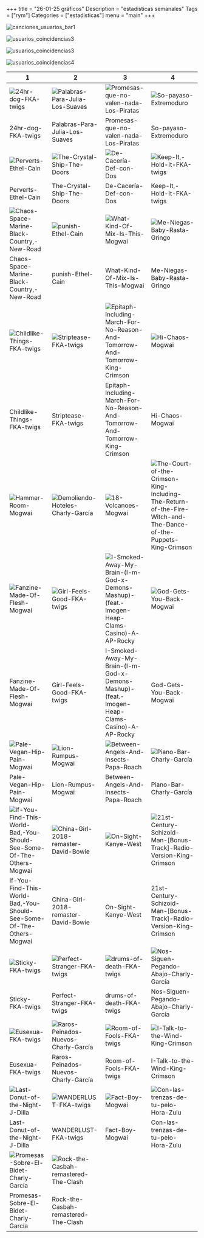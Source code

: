 +++
title = "26-01-25 gráficos"
Description = "estadisticas semanales"
Tags = ["rym"]
Categories = ["estadisticas"]
menu = "main"
+++
<!--more-->



![canciones_usuarios_bar1](/graficos/26-01-25/canciones_usuarios_bar.png)


![usuarios_coincidencias3](graficos/26-01-25/usuarios_coincidencias_apiladas.png)


![usuarios_coincidencias3](/graficos/26-01-25/usuarios_coincidencias_apiladas.png)



![usuarios_coincidencias4](../graficos/26-01-25/usuarios_coincidencias_apiladas.png)



| 1 | 2 | 3 | 4 |
|---|---|---|---|
| ![24hr-dog-FKA-twigs](/graficos/26-01-25/24hr-dog-FKA-twigs.png) | ![Palabras-Para-Julia-Los-Suaves](/graficos/26-01-25/Palabras-Para-Julia-Los-Suaves.png) | ![Promesas-que-no-valen-nada-Los-Piratas](/graficos/26-01-25/Promesas-que-no-valen-nada-Los-Piratas.png) | ![So-payaso-Extremoduro](/graficos/26-01-25/So-payaso-Extremoduro.png) |
| 24hr-dog-FKA-twigs | Palabras-Para-Julia-Los-Suaves | Promesas-que-no-valen-nada-Los-Piratas | So-payaso-Extremoduro |
| ![Perverts-Ethel-Cain](/graficos/26-01-25/Perverts-Ethel-Cain.png) | ![The-Crystal-Ship-The-Doors](/graficos/26-01-25/The-Crystal-Ship-The-Doors.png) | ![De-Cacería-Def-con-Dos](/graficos/26-01-25/De-Cacería-Def-con-Dos.png) | ![Keep-It,-Hold-It-FKA-twigs](/graficos/26-01-25/Keep-It,-Hold-It-FKA-twigs.png) |
| Perverts-Ethel-Cain | The-Crystal-Ship-The-Doors | De-Cacería-Def-con-Dos | Keep-It,-Hold-It-FKA-twigs |
| ![Chaos-Space-Marine-Black-Country,-New-Road](/graficos/26-01-25/Chaos-Space-Marine-Black-Country,-New-Road.png) | ![punish-Ethel-Cain](/graficos/26-01-25/punish-Ethel-Cain.png) | ![What-Kind-Of-Mix-Is-This-Mogwai](/graficos/26-01-25/What-Kind-Of-Mix-Is-This-Mogwai.png) | ![Me-Niegas-Baby-Rasta-Gringo](/graficos/26-01-25/Me-Niegas-Baby-Rasta-Gringo.png) |
| Chaos-Space-Marine-Black-Country,-New-Road | punish-Ethel-Cain | What-Kind-Of-Mix-Is-This-Mogwai | Me-Niegas-Baby-Rasta-Gringo |
| ![Childlike-Things-FKA-twigs](/graficos/26-01-25/Childlike-Things-FKA-twigs.png) | ![Striptease-FKA-twigs](/graficos/26-01-25/Striptease-FKA-twigs.png) | ![Epitaph-Including-March-For-No-Reason-And-Tomorrow-And-Tomorrow-King-Crimson](/graficos/26-01-25/Epitaph-Including-March-For-No-Reason-And-Tomorrow-And-Tomorrow-King-Crimson.png) | ![Hi-Chaos-Mogwai](/graficos/26-01-25/Hi-Chaos-Mogwai.png) |
| Childlike-Things-FKA-twigs | Striptease-FKA-twigs | Epitaph-Including-March-For-No-Reason-And-Tomorrow-And-Tomorrow-King-Crimson | Hi-Chaos-Mogwai |
| ![Hammer-Room-Mogwai](/graficos/26-01-25/Hammer-Room-Mogwai.png) | ![Demoliendo-Hoteles-Charly-García](/graficos/26-01-25/Demoliendo-Hoteles-Charly-García.png) | ![18-Volcanoes-Mogwai](/graficos/26-01-25/18-Volcanoes-Mogwai.png) | ![The-Court-of-the-Crimson-King-Including-The-Return-of-the-Fire-Witch-and-The-Dance-of-the-Puppets-King-Crimson](/graficos/26-01-25/The-Court-of-the-Crimson-King-Including-The-Return-of-the-Fire-Witch-and-The-Dance-of-the-Puppets-King-Crimson.png) |
| ![Fanzine-Made-Of-Flesh-Mogwai](/graficos/26-01-25/Fanzine-Made-Of-Flesh-Mogwai.png) | ![Girl-Feels-Good-FKA-twigs](/graficos/26-01-25/Girl-Feels-Good-FKA-twigs.png) | ![I-Smoked-Away-My-Brain-(I-m-God-x-Demons-Mashup)-(feat.-Imogen-Heap-Clams-Casino)-A-AP-Rocky](/graficos/26-01-25/I-Smoked-Away-My-Brain-(I-m-God-x-Demons-Mashup)-(feat.-Imogen-Heap-Clams-Casino)-A-AP-Rocky.png) | ![God-Gets-You-Back-Mogwai](/graficos/26-01-25/God-Gets-You-Back-Mogwai.png) |
| Fanzine-Made-Of-Flesh-Mogwai | Girl-Feels-Good-FKA-twigs | I-Smoked-Away-My-Brain-(I-m-God-x-Demons-Mashup)-(feat.-Imogen-Heap-Clams-Casino)-A-AP-Rocky | God-Gets-You-Back-Mogwai |
| ![Pale-Vegan-Hip-Pain-Mogwai](/graficos/26-01-25/Pale-Vegan-Hip-Pain-Mogwai.png) | ![Lion-Rumpus-Mogwai](/graficos/26-01-25/Lion-Rumpus-Mogwai.png) | ![Between-Angels-And-Insects-Papa-Roach](/graficos/26-01-25/Between-Angels-And-Insects-Papa-Roach.png) | ![Piano-Bar-Charly-García](/graficos/26-01-25/Piano-Bar-Charly-García.png) |
| Pale-Vegan-Hip-Pain-Mogwai | Lion-Rumpus-Mogwai | Between-Angels-And-Insects-Papa-Roach | Piano-Bar-Charly-García |
| ![If-You-Find-This-World-Bad,-You-Should-See-Some-Of-The-Others-Mogwai](/graficos/26-01-25/If-You-Find-This-World-Bad,-You-Should-See-Some-Of-The-Others-Mogwai.png) | ![China-Girl-2018-remaster-David-Bowie](/graficos/26-01-25/China-Girl-2018-remaster-David-Bowie.png) | ![On-Sight-Kanye-West](/graficos/26-01-25/On-Sight-Kanye-West.png) | ![21st-Century-Schizoid-Man-[Bonus-Track]-Radio-Version-King-Crimson](/graficos/26-01-25/21st-Century-Schizoid-Man-[Bonus-Track]-Radio-Version-King-Crimson.png) |
| If-You-Find-This-World-Bad,-You-Should-See-Some-Of-The-Others-Mogwai | China-Girl-2018-remaster-David-Bowie | On-Sight-Kanye-West | 21st-Century-Schizoid-Man-[Bonus-Track]-Radio-Version-King-Crimson |
| ![Sticky-FKA-twigs](/graficos/26-01-25/Sticky-FKA-twigs.png) | ![Perfect-Stranger-FKA-twigs](/graficos/26-01-25/Perfect-Stranger-FKA-twigs.png) | ![drums-of-death-FKA-twigs](/graficos/26-01-25/drums-of-death-FKA-twigs.png) | ![Nos-Siguen-Pegando-Abajo-Charly-García](/graficos/26-01-25/Nos-Siguen-Pegando-Abajo-Charly-García.png) |
| Sticky-FKA-twigs | Perfect-Stranger-FKA-twigs | drums-of-death-FKA-twigs | Nos-Siguen-Pegando-Abajo-Charly-García |
| ![Eusexua-FKA-twigs](/graficos/26-01-25/Eusexua-FKA-twigs.png) | ![Raros-Peinados-Nuevos-Charly-García](/graficos/26-01-25/Raros-Peinados-Nuevos-Charly-García.png) | ![Room-of-Fools-FKA-twigs](/graficos/26-01-25/Room-of-Fools-FKA-twigs.png) | ![I-Talk-to-the-Wind-King-Crimson](/graficos/26-01-25/I-Talk-to-the-Wind-King-Crimson.png) |
| Eusexua-FKA-twigs | Raros-Peinados-Nuevos-Charly-García | Room-of-Fools-FKA-twigs | I-Talk-to-the-Wind-King-Crimson |
| ![Last-Donut-of-the-Night-J-Dilla](/graficos/26-01-25/Last-Donut-of-the-Night-J-Dilla.png) | ![WANDERLUST-FKA-twigs](/graficos/26-01-25/WANDERLUST-FKA-twigs.png) | ![Fact-Boy-Mogwai](/graficos/26-01-25/Fact-Boy-Mogwai.png) | ![Con-las-trenzas-de-tu-pelo-Hora-Zulu](/graficos/26-01-25/Con-las-trenzas-de-tu-pelo-Hora-Zulu.png) |
| Last-Donut-of-the-Night-J-Dilla | WANDERLUST-FKA-twigs | Fact-Boy-Mogwai | Con-las-trenzas-de-tu-pelo-Hora-Zulu |
| ![Promesas-Sobre-El-Bidet-Charly-García](/graficos/26-01-25/Promesas-Sobre-El-Bidet-Charly-García.png) | ![Rock-the-Casbah-remastered-The-Clash](/graficos/26-01-25/Rock-the-Casbah-remastered-The-Clash.png) |   |   |
| Promesas-Sobre-El-Bidet-Charly-García | Rock-the-Casbah-remastered-The-Clash |   |   |
